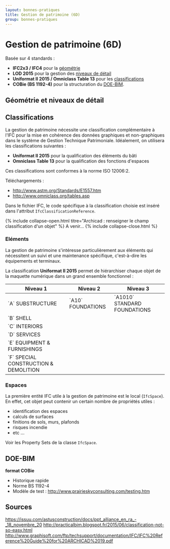 ```yaml
---
layout: bonnes-pratiques
title: Gestion de patrimoine (6D)
group: bonnes-pratiques
---
```


# Gestion de patrimoine (6D)

Basée sur 4 standards :
* **IFC2x3 / IFC4** pour la [géométrie](#gomtrie-et-niveaux-de-dtail)
* **LOD 2015** pour la gestion des [niveaux de détail](#gomtrie-et-niveaux-de-dtail)
* **Uniformat II 2015 / Omniclass Table 13** pour les [classifications](#classifications)
* **COBie (BS 1192-4)** pour la structuration du [DOE-BIM](#doe-bim).

## Géométrie et niveaux de détail

## Classifications

La gestion de patrimoine nécessite une classification complémentaire à l'IFC pour la mise en cohérence des données graphiques et non-graphiques dans le système de Gestion Technique Patrimoniale. Idéalement, on utilisera les classifications suivantes :

* **Uniformat II 2015** pour la qualification des éléments du bâti
* **Omniclass Table 13** pour la qualification des fonctions d'espaces

Ces classifications sont conformes à la norme ISO 12006:2.

Téléchargements :

* http://www.astm.org/Standards/E1557.htm
* http://www.omniclass.org/tables.asp

Dans le fichier IFC, le code spécifique à la classification choisie est inséré dans l'attribut `IfcClassificationReference`.

{% include collapse-open.html titre="Archicad : renseigner le champ classification d'un objet" %}
A venir...
{% include collapse-close.html %}

### Eléments

La gestion de patrimoine s'intéresse particulièrement aux éléments qui nécessitent un suivi et une maintenance spécifique, c'est-à-dire les équipements et terminaux.

La classification **Uniformat II 2015** permet de hiérarchiser chaque objet de la maquette numérique dans un grand ensemble fonctionnel :

<div class="table-responsive">
  <table class="table table-bordered table-hover">
    <thead>
    <tr>
      <th>Niveau 1</th>
      <th>Niveau 2</th>
      <th>Niveau 3</th>
    </tr>
    </thead>
    <tbody>
      <tr>
        <td>`A` SUBSTRUCTURE</td>
        <td>`A10` FOUNDATIONS</td>
        <td>`A1010` STANDARD FOUNDATIONS</td>
      </tr>
      <tr>
        <td>`B` SHELL</td>
        <td></td>
        <td></td>
      </tr>
      <tr>
        <td>`C` INTERIORS</td>
        <td></td>
        <td></td>
      </tr>
      <tr>
        <td>`D` SERVICES</td>
        <td></td>
        <td></td>
      </tr>
      <tr>
        <td>`E` EQUIPMENT & FURNISHINGS</td>
        <td></td>
        <td></td>
      </tr>
      <tr>
        <td>`F` SPECIAL CONSTRUCTION & DEMOLITION</td>
        <td></td>
        <td></td>
      </tr>
    </tbody>
  </table>
</div>

### Espaces

La première entité IFC utile à la gestion de patrimoine est le local (`IfcSpace`). En effet, cet objet peut contenir un certain nombre de propriétés utiles :

* identification des espaces
* calculs de surfaces
* finitions de sols, murs, plafonds
* risques incendie
* etc ...

Voir les Property Sets de la classe `IfcSpace`.


## DOE-BIM

**format COBie**

* Historique rapide
* Norme BS 1192-4
* Modèle de test : http://www.prairieskyconsulting.com/testing.htm

## Sources

https://issuu.com/astusconstruction/docs/ppt_alliance_en_ra_-_18_novembre_20
http://practicalbim.blogspot.fr/2015/06/classification-not-so-easy.html
http://www.graphisoft.com/ftp/techsupport/documentation/IFC/IFC%20Reference%20Guide%20for%20ARCHICAD%2019.pdf
